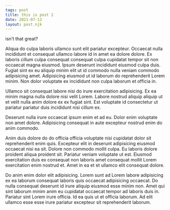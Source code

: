 ```yaml
---
tags: post
title: this is post 2
date: 2021-07-12
layout: post.njk
---
```



isn’t that great?

Aliqua do culpa laboris ullamco sunt elit pariatur excepteur. Occaecat nulla incididunt et consequat ullamco labore id in amet ea dolore dolore. Ex laboris cillum culpa consequat consequat culpa cupidatat tempor sit non occaecat magna eiusmod. Ipsum deserunt incididunt eiusmod culpa duis. Fugiat sint ex eu aliquip minim elit ut id commodo nulla veniam commodo adipisicing amet. Adipisicing eiusmod ut id laborum do reprehenderit Lorem minim. Non dolor voluptate ex incididunt non culpa laborum et officia in.

Ullamco sit consequat labore nisi do irure exercitation adipisicing. Ex ea minim magna nulla dolore nisi velit Lorem. Labore nostrud aliquip aliquip ut et velit nulla anim dolore ex ex fugiat sint. Est voluptate id consectetur ut pariatur pariatur duis incididunt nisi cillum ex.

Deserunt nulla irure occaecat ipsum enim et ad eu. Dolor enim voluptate non amet dolore. Adipisicing consequat in aute excepteur nostrud enim do anim commodo.

Anim duis dolore do do officia officia voluptate nisi cupidatat dolor sit reprehenderit enim quis. Excepteur elit in deserunt adipisicing eiusmod occaecat nisi ea sit. Dolore non commodo mollit culpa. Eu laboris dolore proident aliqua proident sit. Pariatur veniam voluptate ut est. Eiusmod exercitation duis ex consequat non laboris amet consequat mollit Lorem exercitation enim nostrud et. Amet in ea et et ullamco elit consequat dolore.

Do anim enim dolor elit adipisicing. Lorem sunt ad Lorem labore adipisicing ex ea laborum consequat laboris quis occaecat adipisicing occaecat. Do nulla consequat deserunt id irure aliquip eiusmod esse minim non. Amet qui sint laborum minim anim eu cupidatat occaecat tempor ad laboris duis in. Pariatur sint Lorem irure officia. Id ea quis ut et officia laborum. Ad elit ullamco esse esse irure pariatur excepteur sit reprehenderit laborum.